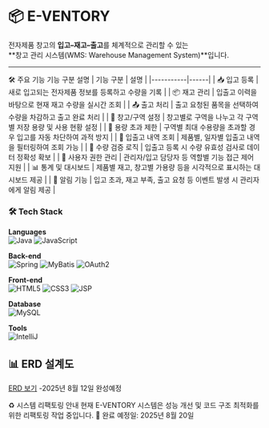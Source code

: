 # 📦 E-VENTORY

전자제품 창고의 **입고–재고–출고**를 체계적으로 관리할 수 있는  
**창고 관리 시스템(WMS: Warehouse Management System)**입니다.

---

🛠️ 주요 기능
기능 구분	설명
| 기능 구분 | 설명 |
|-----------|------|
| 📥 입고 등록 | 새로 입고되는 전자제품 정보를 등록하고 수량을 기록 |
| 📦 재고 관리 | 입출고 이력을 바탕으로 현재 재고 수량을 실시간 조회 |
| 📤 출고 처리 | 출고 요청된 품목을 선택하여 수량을 차감하고 출고 완료 처리 |
| 🧭 창고/구역 설정 | 창고별로 구역을 나누고 각 구역별 저장 용량 및 사용 현황 설정 |
| 🚫 용량 초과 제한 | 구역별 최대 수용량을 초과할 경우 입고를 자동 차단하여 과적 방지 |
| 🧾 입출고 내역 조회 | 제품별, 일자별 입출고 내역을 필터링하여 조회 가능 |
| 🧮 수량 검증 로직 | 입출고 등록 시 수량 유효성 검사로 데이터 정확성 확보 |
| 👤 사용자 권한 관리 | 관리자/입고 담당자 등 역할별 기능 접근 제어 지원 |
| 📊 통계 및 대시보드 | 제품별 재고, 창고별 가용량 등을 시각적으로 표시하는 대시보드 제공 |
| 🔔 알림 기능 | 입고 초과, 재고 부족, 출고 요청 등 이벤트 발생 시 관리자에게 알림 제공 |


### 🛠️ Tech Stack

**Languages**  
![Java](https://img.shields.io/badge/Java-007396?style=flat&logo=java&logoColor=white)
![JavaScript](https://img.shields.io/badge/JavaScript-F7DF1E?style=flat&logo=javascript&logoColor=black)


**Back-end**  
![Spring](https://img.shields.io/badge/Spring-6DB33F?style=flat&logo=spring&logoColor=white)
![MyBatis](https://img.shields.io/badge/MyBatis-000000?style=flat)
![OAuth2](https://img.shields.io/badge/OAuth2-0072C6?style=flat)

**Front-end**  
![HTML5](https://img.shields.io/badge/HTML5-E34F26?style=flat&logo=html5&logoColor=white)
![CSS3](https://img.shields.io/badge/CSS3-1572B6?style=flat&logo=css3&logoColor=white)
![JSP](https://img.shields.io/badge/JSP-ff4500?style=flat&logo=java&logoColor=white)

**Database**  
![MySQL](https://img.shields.io/badge/MySQL-4479A1?style=flat)


**Tools**  
![IntelliJ](https://img.shields.io/badge/IntelliJIDEA-000000?style=flat)


## 📊 ERD 설계도
[ERD 보기](https://www.erdcloud.com/d/Dzq4EZA58xqJHGKpM) -2025년 8월 12일 완성예정 


♻️ 시스템 리팩토링 안내
현재 E-VENTORY 시스템은 성능 개선 및 코드 구조 최적화를 위한 리팩토링 작업 중입니다.
📅 완료 예정일: 2025년 8월 20일













